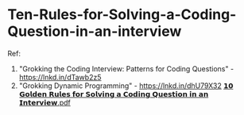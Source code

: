 # Ten-Rules-for-Solving-a-Coding-Question-in-an-interview
Ref:

1) "Grokking the Coding Interview: Patterns for Coding Questions" - https://lnkd.in/dTawb2z5
2) "Grokking Dynamic Programming" - https://lnkd.in/dhU79X32
[𝟭𝟬 𝗚𝗼𝗹𝗱𝗲𝗻 𝗥𝘂𝗹𝗲𝘀 𝗳𝗼𝗿 𝗦𝗼𝗹𝘃𝗶𝗻𝗴 𝗮 𝗖𝗼𝗱𝗶𝗻𝗴 𝗤𝘂𝗲𝘀𝘁𝗶𝗼𝗻 𝗶𝗻 𝗮𝗻 𝗜𝗻𝘁𝗲𝗿𝘃𝗶𝗲𝘄.pdf](https://github.com/biplobpustcse/Ten-Rules-for-Solving-a-Coding-Question-in-an-interview/files/10199317/default.pdf)
